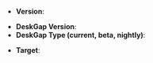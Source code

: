 <!-- Which version of deskgap-builder are you using? -->
<!-- Please always try to use latest version before reporting any issue. -->
* **Version**: 

<!-- Which version of deskgap are you using? -->
<!-- Please verify if the error is deskgap related before reporting any issues. -->
* **DeskGap Version**:
* **DeskGap Type (current, beta, nightly)**:
<!-- Which version of deskgap-updater are you using (if applicable)? -->

<!-- For which target are you building for? -->
* **Target**: 

<!-- Enter your issue details below this comment. -->
<!-- If you want, you can donate to increase issue priority (https://www.deskgap.build/donate) -->
